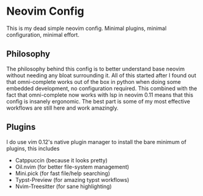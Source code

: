 # Neovim Config

This is my dead simple neovim config. Minimal plugins, minimal configuration, minimal effort.

## Philosophy

The philosophy behind this config is to better understand base neovim without needing any bloat surrounding it. All of this started after I found out that omni-complete works out of the box in python when doing some embedded development, no configuration required. This combined with the fact that omni-complete now works with lsp in neovim 0.11 means that this config is insanely ergonomic. The best part is some of my most effective workflows are still here and work amazingly. 

## Plugins

I do use vim 0.12's native plugin manager to install the bare minimum of plugins, this includes 

- Catppuccin (because it looks pretty)
- Oil.nvim (for better file-system management) 
- Mini.pick (for fast file/help searching)
- Typst-Preview (for amazing typst workflows)
- Nvim-Treesitter (for sane highlighting)


